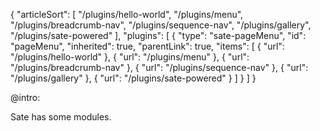 {
    "articleSort": [
        "/plugins/hello-world", 
        "/plugins/menu", 
        "/plugins/breadcrumb-nav", 
        "/plugins/sequence-nav", 
        "/plugins/gallery", 
        "/plugins/sate-powered"
    ],
    "plugins": [
        {
            "type": "sate-pageMenu",
            "id": "pageMenu",
            "inherited": true,
            "parentLink": true,
            "items": [
                {
                    "url": "/plugins/hello-world"
                },
                {
                    "url": "/plugins/menu"
                },
                {
                    "url": "/plugins/breadcrumb-nav"
                },
                {
                    "url": "/plugins/sequence-nav"
                },
                {
                    "url": "/plugins/gallery"
                },
                {
                    "url": "/plugins/sate-powered"
                }
            ]
        }
    ]
}

@intro:

Sate has some modules.

